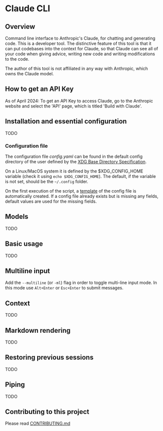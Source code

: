 # Claude CLI


## Overview

Command line interface to Anthropic's Claude, for chatting and generating code.
This is a developer tool.
The distinctive feature of this tool is that it can put codebases into the context for Claude, so that Claude can see all of your code when giving advice, writing new code and writing modifications to the code.

The author of this tool is not affiliated in any way with Anthropic, which owns the Claude model.

## How to get an API Key

As of April 2024: To get an API Key to access Claude, go to the Anthropic website and select the 'API' page, which is titled 'Build with Claude'.

## Installation and essential configuration

TODO

### Configuration file

The configuration file *config.yaml* can be found in the default config directory of the user defined by the [XDG Base Directory Specification](https://specifications.freedesktop.org/basedir-spec/basedir-spec-latest.html).

On a Linux/MacOS system it is defined by the $XDG_CONFIG_HOME variable (check it using `echo $XDG_CONFIG_HOME`). The default, if the variable is not set, should be the `~/.config` folder.

On the first execution of the script, a [template](config.yaml) of the config file is automatically created. If a config file already exists but is missing any fields, default values are used for the missing fields.


## Models

TODO

## Basic usage

TODO

## Multiline input

Add the `--multiline` (or `-ml`) flag in order to toggle multi-line input mode. In this mode use `Alt+Enter` or `Esc+Enter` to submit messages.

## Context

TODO

## Markdown rendering

TODO

## Restoring previous sessions

TODO

## Piping

TODO

## Contributing to this project

Please read [CONTRIBUTING.md](CONTRIBUTING.md)
